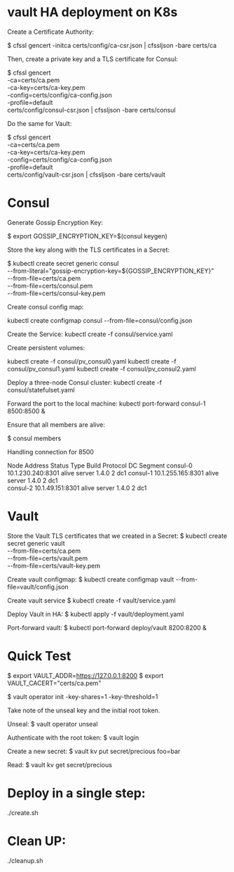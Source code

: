 # vault HA deployment on K8s

Create a Certificate Authority:

$ cfssl gencert -initca certs/config/ca-csr.json | cfssljson -bare certs/ca

Then, create a private key and a TLS certificate for Consul:

$ cfssl gencert \
    -ca=certs/ca.pem \
    -ca-key=certs/ca-key.pem \
    -config=certs/config/ca-config.json \
    -profile=default \
    certs/config/consul-csr.json | cfssljson -bare certs/consul

Do the same for Vault:

$ cfssl gencert \
    -ca=certs/ca.pem \
    -ca-key=certs/ca-key.pem \
    -config=certs/config/ca-config.json \
    -profile=default \
    certs/config/vault-csr.json | cfssljson -bare certs/vault

Consul
======
Generate Gossip Encryption Key:

$ export GOSSIP_ENCRYPTION_KEY=$(consul keygen)

Store the key along with the TLS certificates in a Secret:

$ kubectl create secret generic consul \
  --from-literal="gossip-encryption-key=${GOSSIP_ENCRYPTION_KEY}" \
  --from-file=certs/ca.pem \
  --from-file=certs/consul.pem \
  --from-file=certs/consul-key.pem

Create consul config map:

kubectl create configmap consul --from-file=consul/config.json

Create the Service:
kubectl create -f consul/service.yaml

Create persistent volumes: 

kubectl create -f consul/pv_consul0.yaml
kubectl create -f consul/pv_consul1.yaml
kubectl create -f consul/pv_consul2.yaml

Deploy a three-node Consul cluster:
kubectl create -f consul/statefulset.yaml

Forward the port to the local machine:
kubectl port-forward consul-1 8500:8500 &

Ensure that all members are alive:

$ consul members

Handling connection for 8500

Node      Address            Status  Type    Build  Protocol  DC   Segment
consul-0  10.1.230.240:8301  alive   server  1.4.0  2         dc1  <all>
consul-1  10.1.255.165:8301  alive   server  1.4.0  2         dc1  <all>	
consul-2  10.1.49.151:8301   alive   server  1.4.0  2         dc1  <all>

Vault
=====

Store the Vault TLS certificates that we created in a Secret:
$ kubectl create secret generic vault \
    --from-file=certs/ca.pem \
    --from-file=certs/vault.pem \
    --from-file=certs/vault-key.pem

Create vault configmap:
$ kubectl create configmap vault --from-file=vault/config.json

Create vault service
$ kubectl create -f vault/service.yaml

Deploy Vault in HA:
$ kubectl apply -f vault/deployment.yaml

Port-forward vault:
$ kubectl port-forward deploy/vault 8200:8200 &

Quick Test
==========

$ export VAULT_ADDR=https://127.0.0.1:8200
$ export VAULT_CACERT="certs/ca.pem"

$ vault operator init -key-shares=1 -key-threshold=1

Take note of the unseal key and the initial root token.

Unseal:
$ vault operator unseal

Authenticate with the root token:
$ vault login

Create a new secret:
$ vault kv put secret/precious foo=bar

Read:
$ vault kv get secret/precious


Deploy in a single step:
=======================

./create.sh

Clean UP:
=========

./cleanup.sh





















